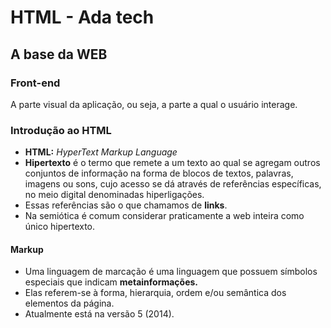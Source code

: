 # HTML - Ada tech

## A base da WEB

### Front-end
A parte visual da aplicação, ou seja, a parte a qual o usuário interage.

### Introdução ao HTML
- **HTML:** *HyperText Markup Language*
- **Hipertexto** é o termo que remete a um texto ao qual se agregam outros conjuntos de informação na forma de blocos de textos, palavras, imagens ou sons, cujo acesso se dá através de referências específicas, no meio digital denominadas hiperligações.
- Essas referências são o que chamamos de **links**.
- Na semiótica é comum considerar praticamente a web inteira como único hipertexto.

#### Markup
- Uma linguagem de marcação é uma linguagem que possuem símbolos especiais que indicam **metainformações.**
- Elas referem-se à forma, hierarquia, ordem e/ou semântica dos elementos da página.
- Atualmente está na versão 5 (2014).